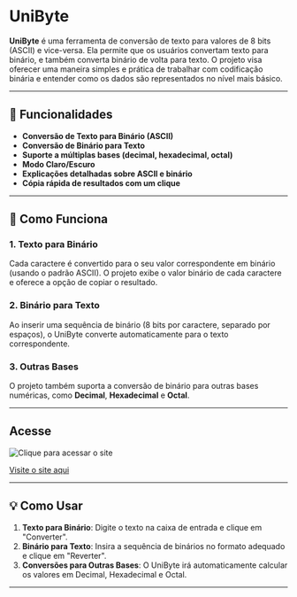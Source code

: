 # UniByte

**UniByte** é uma ferramenta de conversão de texto para valores de 8 bits (ASCII) e vice-versa. Ela permite que os usuários convertam texto para binário, e também converta binário de volta para texto. O projeto visa oferecer uma maneira simples e prática de trabalhar com codificação binária e entender como os dados são representados no nível mais básico.

---

## 🚀 Funcionalidades

- **Conversão de Texto para Binário (ASCII)**  
- **Conversão de Binário para Texto**
- **Suporte a múltiplas bases (decimal, hexadecimal, octal)**
- **Modo Claro/Escuro**
- **Explicações detalhadas sobre ASCII e binário**
- **Cópia rápida de resultados com um clique**

---

## 📑 Como Funciona

### 1. **Texto para Binário**

Cada caractere é convertido para o seu valor correspondente em binário (usando o padrão ASCII). O projeto exibe o valor binário de cada caractere e oferece a opção de copiar o resultado.

### 2. **Binário para Texto**

Ao inserir uma sequência de binário (8 bits por caractere, separado por espaços), o UniByte converte automaticamente para o texto correspondente.

### 3. **Outras Bases**

O projeto também suporta a conversão de binário para outras bases numéricas, como **Decimal**, **Hexadecimal** e **Octal**.

---
## Acesse

![Clique para acessar o site](https://github.com/user-attachments/assets/20fa0191-6083-4842-9066-4b878b98a258)

[Visite o site aqui](https://unibyte-gray.vercel.app/)

---

## 💡 Como Usar

1. **Texto para Binário**: Digite o texto na caixa de entrada e clique em "Converter".
2. **Binário para Texto**: Insira a sequência de binários no formato adequado e clique em "Reverter".
3. **Conversões para Outras Bases**: O UniByte irá automaticamente calcular os valores em Decimal, Hexadecimal e Octal.

---
